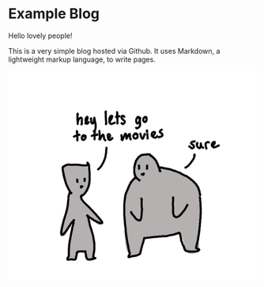 # Example Blog

Hello lovely people!

This is a very simple blog hosted via Github. 
It uses Markdown, a lightweight markup language, to write pages.

![Two folks going to the movies](./movies.png)
